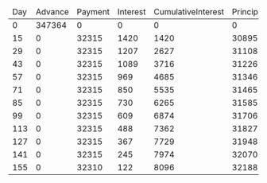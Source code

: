 <table><thead><tr><td>Day</td><td>Advance</td><td>Payment</td><td>Interest</td><td>CumulativeInterest</td><td>Principal</td><td>PrincipalBalance</td></tr></thead><tbody><tr><td>0</td><td>347364</td><td>0</td><td>0</td><td>0</td><td>0</td><td>347364</td></tr><tr><td>15</td><td>0</td><td>32315</td><td>1420</td><td>1420</td><td>30895</td><td>316469</td></tr><tr><td>29</td><td>0</td><td>32315</td><td>1207</td><td>2627</td><td>31108</td><td>285361</td></tr><tr><td>43</td><td>0</td><td>32315</td><td>1089</td><td>3716</td><td>31226</td><td>254135</td></tr><tr><td>57</td><td>0</td><td>32315</td><td>969</td><td>4685</td><td>31346</td><td>222789</td></tr><tr><td>71</td><td>0</td><td>32315</td><td>850</td><td>5535</td><td>31465</td><td>191324</td></tr><tr><td>85</td><td>0</td><td>32315</td><td>730</td><td>6265</td><td>31585</td><td>159739</td></tr><tr><td>99</td><td>0</td><td>32315</td><td>609</td><td>6874</td><td>31706</td><td>128033</td></tr><tr><td>113</td><td>0</td><td>32315</td><td>488</td><td>7362</td><td>31827</td><td>96206</td></tr><tr><td>127</td><td>0</td><td>32315</td><td>367</td><td>7729</td><td>31948</td><td>64258</td></tr><tr><td>141</td><td>0</td><td>32315</td><td>245</td><td>7974</td><td>32070</td><td>32188</td></tr><tr><td>155</td><td>0</td><td>32310</td><td>122</td><td>8096</td><td>32188</td><td>0</td></tr></tbody></table>